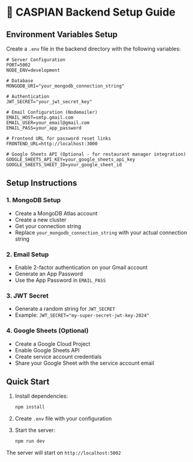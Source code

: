 # 🔧 CASPIAN Backend Setup Guide

## Environment Variables Setup

Create a `.env` file in the backend directory with the following variables:

```env
# Server Configuration
PORT=5002
NODE_ENV=development

# Database
MONGODB_URI="your_mongodb_connection_string"

# Authentication
JWT_SECRET="your_jwt_secret_key"

# Email Configuration (Nodemailer)
EMAIL_HOST=smtp.gmail.com
EMAIL_USER=your_email@gmail.com
EMAIL_PASS=your_app_password

# Frontend URL for password reset links
FRONTEND_URL=http://localhost:3000

# Google Sheets API (Optional - for restaurant manager integration)
GOOGLE_SHEETS_API_KEY=your_google_sheets_api_key
GOOGLE_SHEETS_SHEET_ID=your_google_sheet_id
```

## Setup Instructions

### 1. MongoDB Setup
- Create a MongoDB Atlas account
- Create a new cluster
- Get your connection string
- Replace `your_mongodb_connection_string` with your actual connection string

### 2. Email Setup
- Enable 2-factor authentication on your Gmail account
- Generate an App Password
- Use the App Password in `EMAIL_PASS`

### 3. JWT Secret
- Generate a random string for `JWT_SECRET`
- Example: `JWT_SECRET="my-super-secret-jwt-key-2024"`

### 4. Google Sheets (Optional)
- Create a Google Cloud Project
- Enable Google Sheets API
- Create service account credentials
- Share your Google Sheet with the service account email

## Quick Start

1. Install dependencies:
   ```bash
   npm install
   ```

2. Create `.env` file with your configuration

3. Start the server:
   ```bash
   npm run dev
   ```

The server will start on `http://localhost:5002`
